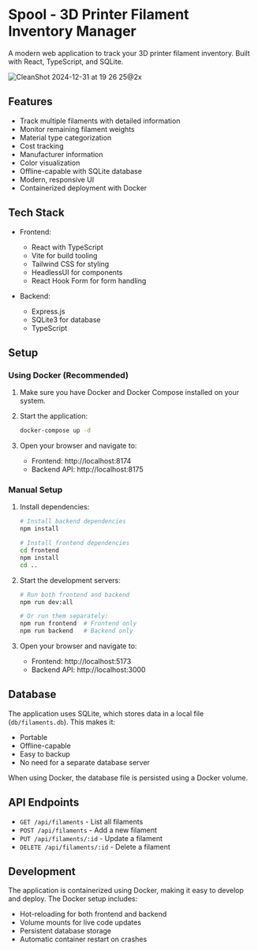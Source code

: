 # Spool - 3D Printer Filament Inventory Manager

A modern web application to track your 3D printer filament inventory. Built with React, TypeScript, and SQLite.

![CleanShot 2024-12-31 at 19 26 25@2x](https://github.com/user-attachments/assets/37979d7f-9ca2-42ba-b475-0cd54b84b5a3)

## Features

- Track multiple filaments with detailed information
- Monitor remaining filament weights
- Material type categorization
- Cost tracking
- Manufacturer information
- Color visualization
- Offline-capable with SQLite database
- Modern, responsive UI
- Containerized deployment with Docker

## Tech Stack

- Frontend:
  - React with TypeScript
  - Vite for build tooling
  - Tailwind CSS for styling
  - HeadlessUI for components
  - React Hook Form for form handling

- Backend:
  - Express.js
  - SQLite3 for database
  - TypeScript

## Setup

### Using Docker (Recommended)

1. Make sure you have Docker and Docker Compose installed on your system.

2. Start the application:
   ```bash
   docker-compose up -d
   ```

3. Open your browser and navigate to:
   - Frontend: http://localhost:8174
   - Backend API: http://localhost:8175

### Manual Setup

1. Install dependencies:
   ```bash
   # Install backend dependencies
   npm install

   # Install frontend dependencies
   cd frontend
   npm install
   cd ..
   ```

2. Start the development servers:
   ```bash
   # Run both frontend and backend
   npm run dev:all

   # Or run them separately:
   npm run frontend  # Frontend only
   npm run backend   # Backend only
   ```

3. Open your browser and navigate to:
   - Frontend: http://localhost:5173
   - Backend API: http://localhost:3000

## Database

The application uses SQLite, which stores data in a local file (`db/filaments.db`). This makes it:
- Portable
- Offline-capable
- Easy to backup
- No need for a separate database server

When using Docker, the database file is persisted using a Docker volume.

## API Endpoints

- `GET /api/filaments` - List all filaments
- `POST /api/filaments` - Add a new filament
- `PUT /api/filaments/:id` - Update a filament
- `DELETE /api/filaments/:id` - Delete a filament

## Development

The application is containerized using Docker, making it easy to develop and deploy. The Docker setup includes:
- Hot-reloading for both frontend and backend
- Volume mounts for live code updates
- Persistent database storage
- Automatic container restart on crashes 
